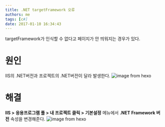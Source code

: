 ```yaml
---
title: .NET targetFramework 오류
authors: me
tags: [c#]
date: 2017-01-10 16:34:43
---
```


targetFramework가 인식할 수 없다고 페이지가 안 띄워지는 경우가 있다.

# 원인

IIS의 .NET버전과 프로젝트의 .NET버전이 달라 발생한다.
![image from hexo](https://i.imgur.com/RZAuzpC.jpg)

# 해결

**IIS > 응용프로그램 풀 > 내 프로젝트 클릭 > 기본설정** 메뉴에서 **.NET Framework 버전** 속성을 변경해준다.
![image from hexo](https://i.imgur.com/5DHb75H.png)
